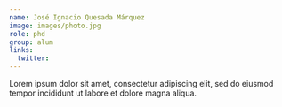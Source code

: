 ```yaml
---
name: José Ignacio Quesada Márquez
image: images/photo.jpg
role: phd
group: alum
links:
  twitter:
---
```


Lorem ipsum dolor sit amet, consectetur adipiscing elit, sed do eiusmod tempor incididunt ut labore et dolore magna aliqua.
